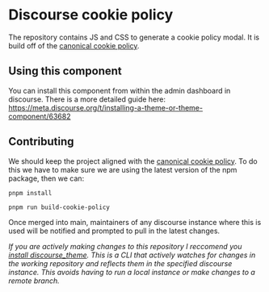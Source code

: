 # Discourse cookie policy

The repository contains JS and CSS to generate a cookie policy modal. It is build off of the [canonical cookie policy](https://github.com/canonical/cookie-policy).

## Using this component

You can install this component from within the admin dashboard in discourse. There is a more detailed guide here: https://meta.discourse.org/t/installing-a-theme-or-theme-component/63682

## Contributing

We should keep the project aligned with the [canonical cookie policy](https://github.com/canonical/cookie-policy). To do this we have to make sure we are using the latest version of the npm package, then we can:

`pnpm install`

`pnpm run build-cookie-policy`

Once merged into main, maintainers of any discourse instance where this is used will be notified and prompted to pull in the latest changes.

*If you are actively making changes to this repository I reccomend you [install discourse_theme](https://meta.discourse.org/t/install-the-discourse-theme-cli-console-app-to-help-you-build-themes/82950). This is a CLI that actively watches for changes in the working repository and reflects them in the specified discourse instance. This avoids having to run a local instance or make changes to a remote branch.*
